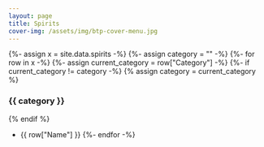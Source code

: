```yaml
---
layout: page
title: Spirits
cover-img: /assets/img/btp-cover-menu.jpg
---
```


{%- assign x = site.data.spirits -%}
{%- assign category = "" -%}
{%- for row in x -%}
{%- assign current_category = row["Category"] -%}
{%- if current_category != category -%}
{% assign category = current_category %}

### {{ category }}
{% endif %}
* {{ row["Name"] }}
{%- endfor -%}

